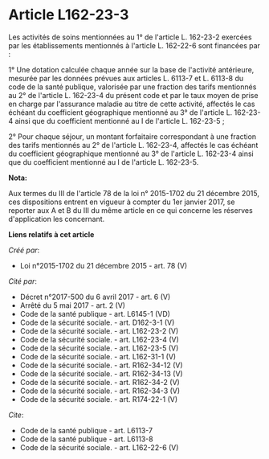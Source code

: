 # Article L162-23-3

Les activités de soins mentionnées au 1° de l'article L. 162-23-2 exercées par les établissements mentionnés à l'article L.
162-22-6 sont financées par : 

1° Une dotation calculée chaque année sur la base de l'activité antérieure, mesurée par les données prévues aux articles L.
6113-7 et L. 6113-8 du code de la santé publique, valorisée par une fraction des tarifs mentionnés au 2° de l'article L.
162-23-4 du présent code et par le taux moyen de prise en charge par l'assurance maladie au titre de cette activité, affectés
le cas échéant du coefficient géographique mentionné au 3° de l'article L. 162-23-4 ainsi que du coefficient mentionné au I
de l'article L. 162-23-5 ; 

2° Pour chaque séjour, un montant forfaitaire correspondant à une fraction des tarifs mentionnés au 2° de l'article L.
162-23-4, affectés le cas échéant du coefficient géographique mentionné au 3° de l'article L. 162-23-4 ainsi que du
coefficient mentionné au I de l'article L. 162-23-5.

**Nota:**

Aux termes du III de l'article 78 de la loi n° 2015-1702 du 21 décembre 2015, ces dispositions entrent en vigueur à compter
du 1er janvier 2017, se reporter aux A et B du III du même article en ce qui concerne les réserves d'application les
concernant.

**Liens relatifs à cet article**

_Créé par_:

  - Loi n°2015-1702 du 21 décembre 2015 - art. 78 (V)

_Cité par_:

  - Décret n°2017-500 du 6 avril 2017 - art. 6 (V)
  - Arrêté du 5 mai 2017 - art. 2 (V)
  - Code de la santé publique - art. L6145-1 (VD)
  - Code de la sécurité sociale. - art. D162-3-1 (V)
  - Code de la sécurité sociale. - art. L162-23-2 (V)
  - Code de la sécurité sociale. - art. L162-23-4 (V)
  - Code de la sécurité sociale. - art. L162-23-5 (V)
  - Code de la sécurité sociale. - art. L162-31-1 (V)
  - Code de la sécurité sociale. - art. R162-34-12 (V)
  - Code de la sécurité sociale. - art. R162-34-13 (V)
  - Code de la sécurité sociale. - art. R162-34-2 (V)
  - Code de la sécurité sociale. - art. R162-34-3 (V)
  - Code de la sécurité sociale. - art. R174-22-1 (V)

_Cite_:

  - Code de la santé publique - art. L6113-7
  - Code de la santé publique - art. L6113-8
  - Code de la sécurité sociale. - art. L162-22-6 (V)
